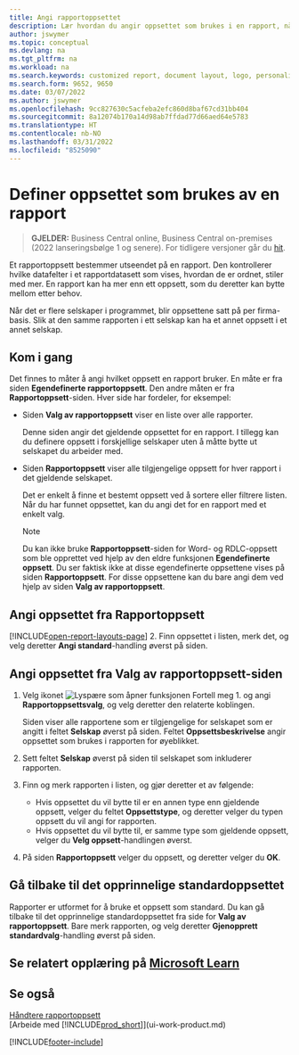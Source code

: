```yaml
---
title: Angi rapportoppsettet
description: Lær hvordan du angir oppsettet som brukes i en rapport, når du forhåndsviser og skriver ut.
author: jswymer
ms.topic: conceptual
ms.devlang: na
ms.tgt_pltfrm: na
ms.workload: na
ms.search.keywords: customized report, document layout, logo, personalize
ms.search.form: 9652, 9650
ms.date: 03/07/2022
ms.author: jswymer
ms.openlocfilehash: 9cc827630c5acfeba2efc860d8baf67cd31bb404
ms.sourcegitcommit: 8a12074b170a14d98ab7ffdad77d66aed64e5783
ms.translationtype: HT
ms.contentlocale: nb-NO
ms.lasthandoff: 03/31/2022
ms.locfileid: "8525090"
---
```

# <a name="setting-the-layout-used-by-a-report"></a>Definer oppsettet som brukes av en rapport

> **GJELDER:** Business Central online, Business Central on-premises (2022 lanseringsbølge 1 og senere). For tidligere versjoner går du [hit](ui-how-change-layout-currently-used-report.md).

Et rapportoppsett bestemmer utseendet på en rapport. Den kontrollerer hvilke datafelter i et rapportdatasett som vises, hvordan de er ordnet, stiler med mer. En rapport kan ha mer enn ett oppsett, som du deretter kan bytte mellom etter behov.

Når det er flere selskaper i programmet, blir oppsettene satt på per firma-basis. Slik at den samme rapporten i ett selskap kan ha et annet oppsett i et annet selskap.

## <a name="get-started"></a>Kom i gang

Det finnes to måter å angi hvilket oppsett en rapport bruker. En måte er fra siden **Egendefinerte rapportoppsett**. Den andre måten er fra **Rapportoppsett**-siden. Hver side har fordeler, for eksempel: 

- Siden **Valg av rapportoppsett** viser en liste over alle rapporter.

  Denne siden angir det gjeldende oppsettet for en rapport. I tillegg kan du definere oppsett i forskjellige selskaper uten å måtte bytte ut selskapet du arbeider med.

- Siden **Rapportoppsett** viser alle tilgjengelige oppsett for hver rapport i det gjeldende selskapet.

  Det er enkelt å finne et bestemt oppsett ved å sortere eller filtrere listen. Når du har funnet oppsettet, kan du angi det for en rapport med et enkelt valg.

  > [!NOTE]
  > Du kan ikke bruke **Rapportoppsett**-siden for Word- og RDLC-oppsett som ble opprettet ved hjelp av den eldre funksjonen **Egendefinerte oppsett**. Du ser faktisk ikke at disse egendefinerte oppsettene vises på siden **Rapportoppsett**. For disse oppsettene kan du bare angi dem ved hjelp av siden **Valg av rapportoppsett**.

## <a name="set-the-layout-from-the-report-layouts-page"></a>Angi oppsettet fra Rapportoppsett

[!INCLUDE[open-report-layouts-page](includes/open-report-layouts-page.md)]
2. Finn oppsettet i listen, merk det, og velg deretter **Angi standard**-handling øverst på siden.

## <a name="set-the-layout-from-report-layout-selection-page"></a>Angi oppsettet fra Valg av rapportoppsett-siden

1. Velg ikonet ![Lyspære som åpner funksjonen Fortell meg 1.](media/ui-search/search_small.png "Fortell hva du vil gjøre") og angi **Rapportoppsettsvalg**, og velg deretter den relaterte koblingen.
  
   Siden viser alle rapportene som er tilgjengelige for selskapet som er angitt i feltet **Selskap** øverst på siden. Feltet **Oppsettsbeskrivelse** angir oppsettet som brukes i rapporten for øyeblikket.
2. Sett feltet **Selskap** øverst på siden til selskapet som inkluderer rapporten.
3. Finn og merk rapporten i listen, og gjør deretter et av følgende:

   - Hvis oppsettet du vil bytte til er en annen type enn gjeldende oppsett, velger du feltet **Oppsettstype**, og deretter velger du typen oppsett du vil angi for rapporten. 
   - Hvis oppsettet du vil bytte til, er samme type som gjeldende oppsett, velger du **Velg oppsett**-handlingen øverst.

4. På siden **Rapportoppsett** velger du oppsett, og deretter velger du **OK**.

## <a name="revert-to-the-original-default-layout"></a>Gå tilbake til det opprinnelige standardoppsettet

Rapporter er utformet for å bruke et oppsett som standard. Du kan gå tilbake til det opprinnelige standardoppsettet fra side for **Valg av rapportoppsett**. Bare merk rapporten, og velg deretter **Gjenopprett standardvalg**-handling øverst på siden.

## <a name="see-related-training-at-microsoft-learn"></a>Se relatert opplæring på [Microsoft Learn](/learn/modules/change-documents-dynamics-365-business-central/index)

## <a name="see-also"></a>Se også

[Håndtere rapportoppsett](ui-manage-report-layouts.md)  
[Arbeide med [!INCLUDE[prod_short](includes/prod_short.md)]](ui-work-product.md)

[!INCLUDE[footer-include](includes/footer-banner.md)]